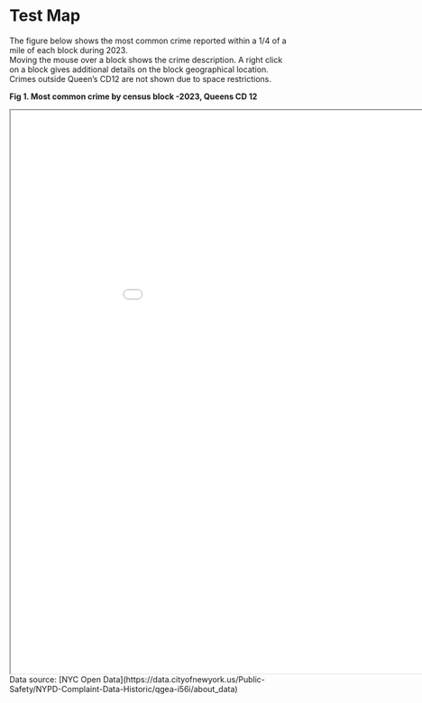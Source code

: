 # Test Map 
The figure below shows the most common crime reported within a 1/4 of a mile of each block during 2023. <br>
Moving the mouse over a block shows the crime description. A right click on a block gives additional details on the block geographical location. <br>
Crimes outside Queen’s CD12 are not shown due to space restrictions. <br>

**Fig 1. Most common crime by census block -2023,  Queens CD 12** <br>
<iframe src="test_map3.html" height="1000" width="1000"></iframe> <br>
Data source: [NYC Open Data](https://data.cityofnewyork.us/Public-Safety/NYPD-Complaint-Data-Historic/qgea-i56i/about_data)
